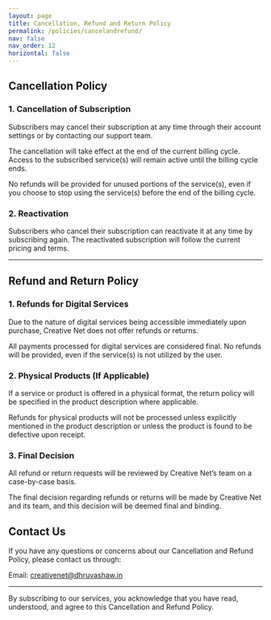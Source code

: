 ```yaml
---
layout: page
title: Cancellation, Refund and Return Policy
permalink: /policies/cancelandrefund/
nav: false
nav_order: 12
horizontal: false
---
```


## Cancellation Policy

### 1. Cancellation of Subscription

Subscribers may cancel their subscription at any time through their account settings or by contacting our support team.

The cancellation will take effect at the end of the current billing cycle. Access to the subscribed service(s) will remain active until the billing cycle ends.

No refunds will be provided for unused portions of the service(s), even if you choose to stop using the service(s) before the end of the billing cycle.

### 2. Reactivation

Subscribers who cancel their subscription can reactivate it at any time by subscribing again. The reactivated subscription will follow the current pricing and terms.

***

## Refund and Return Policy

### 1. Refunds for Digital Services

Due to the nature of digital services being accessible immediately upon purchase, Creative Net does not offer refunds or returns.

All payments processed for digital services are considered final. No refunds will be provided, even if the service(s) is not utilized by the user.

### 2. Physical Products (If Applicable)

If a service or product is offered in a physical format, the return policy will be specified in the product description where applicable.

Refunds for physical products will not be processed unless explicitly mentioned in the product description or unless the product is found to be defective upon receipt.

### 3. Final Decision

All refund or return requests will be reviewed by Creative Net’s team on a case-by-case basis.

The final decision regarding refunds or returns will be made by Creative Net and its team, and this decision will be deemed final and binding.

## Contact Us

If you have any questions or concerns about our Cancellation and Refund Policy, please contact us through:

Email: [creativenet@dhruvashaw.in](mailto:creativenet@dhruvashaw.in)

---

By subscribing to our services, you acknowledge that you have read, understood, and agree to this Cancellation and Refund Policy.
